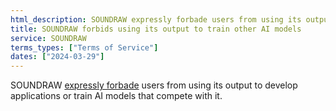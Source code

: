 ```yaml
---
html_description: SOUNDRAW expressly forbade users from using its output to develop applications or train AI models that compete with it.
title: SOUNDRAW forbids using its output to train other AI models
service: SOUNDRAW
terms_types: ["Terms of Service"]
dates: ["2024-03-29"]
---
```


SOUNDRAW [expressly forbade](https://github.com/OpenTermsArchive/GenAI-versions/commit/e235d77f120328f4a4fe7325865864691f79fdaf) users from using its output to develop applications or train AI models that compete with it.
